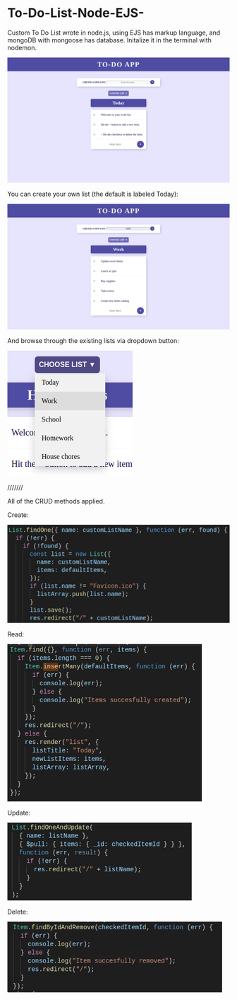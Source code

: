 # To-Do-List-Node-EJS-

Custom To Do List wrote in node.js, using EJS has markup language, and mongoDB with mongoose has database. Initalize it in the terminal with nodemon.

![](public/images/image1.png)

You can create your own list (the default is labeled Today):

![](public/images/image2.png)

And browse through the existing lists via dropdown button:

![](public/images/image3.png)

///////

All of the CRUD methods applied.

Create:

![](public/images/createOk.png)

Read:

![](public/images/readOk.png)

Update:

![](public/images/updateOk.png)

Delete:

![](public/images/deleteOk.png)
